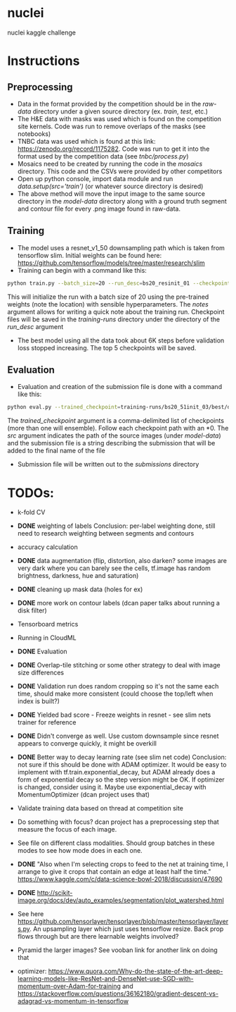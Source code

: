 # nuclei
nuclei kaggle challenge

# Instructions

## Preprocessing
 - Data in the format provided by the competition should be in the *raw-data* directory under a given source directory (ex. *train*, *test*, etc.)
 - The H&E data with masks was used which is found on the competition site kernels. Code was run to remove overlaps of the masks (see notebooks)
 - TNBC data was used which is found at this link: https://zenodo.org/record/1175282. Code was run to get it into the format used by the competition data (see *tnbc/process.py*)
 - Mosaics need to be created by running the code in the *mosaics* directory. This code and the CSVs were provided by other competitors
 - Open up python console, import data module and run *data.setup(src='train')* (or whatever source directory is desired)
 - The above method will move the input image to the same source directory in the *model-data* directory along with a ground truth segment and contour file for every .png image found in raw-data.

## Training
 - The model uses a resnet_v1_50 downsampling path which is taken from tensorflow slim. Initial weights can be found here: https://github.com/tensorflow/models/tree/master/research/slim
 - Training can begin with a command like this:

```bash
python train.py --batch_size=20 --run_desc=bs20_resinit_01 --checkpoint_file=training-runs/init/resnet_v1_50.ckpt --checkpoint_filter=resnet_v1_50 --notes=True
```

This will initialize the run with a batch size of 20 using the pre-trained weights (note the location) with sensible hyperparameters. The *notes* argument allows for writing a quick note about the training run. Checkpoint files will be saved in the *training-runs* directory under the directory of the *run_desc* argument

 - The best model using all the data took about 6K steps before validation loss stopped increasing. The top 5 checkpoints will be saved.
 
## Evaluation
 - Evaluation and creation of the submission file is done with a command like this:

```bash
python eval.py --trained_checkpoint=training-runs/bs20_51init_03/best/dcan_vloss-0.12811-s-0.865-c-0.720.ckpt-1300*0,training-runs/bs20_resinit_10c/best/dcan_vloss-0.17724-s-0.819-c-0.702.ckpt-5600*0 --src=test --submission_file=combined_03_10c
```

The *trained_checkpoint* argument is a comma-delimited list of checkpoints (more than one will ensemble). Follow each checkpoint path with an *0. The *src* argument indicates the path of the source images (under *model-data*) and the submission file is a string describing the submission that will be added to the final name of the file

 - Submission file will be written out to the *submissions* directory

# TODOs:

- k-fold CV

- **DONE** weighting of labels
  Conclusion: per-label weighting done, still need to research weighting between segments and contours

- accuracy calculation

- **DONE** data augmentation (flip, distortion, also darken? some images are very dark where you can barely see the cells, tf.image has random brightness, darkness, hue and saturation)

- **DONE** cleaning up mask data (holes for ex)

- **DONE** more work on contour labels (dcan paper talks about running a disk filter)

- Tensorboard metrics

- Running in CloudML

- **DONE** Evaluation

- **DONE** Overlap-tile stitching or some other strategy to deal with image size differences

- **DONE** Validation run does random cropping so it's not the same each time, should make more consistent (could choose the top/left when index is built?)

- **DONE** Yielded bad score - Freeze weights in resnet - see slim nets trainer for reference

- **DONE** Didn't converge as well. Use custom downsample since resnet appears to converge quickly, it might be overkill

- **DONE** Better way to decay learning rate (see slim net code) 
  Conclusion: not sure if this should be done with ADAM optimizer. It would be easy to implement with tf.train.exponential_decay, but ADAM already does a form of exponential decay so the step version might be OK. 
  If optimizer is changed, consider using it. Maybe use exponential_decay with MomentumOptimizer (dcan project uses that)

- Validate training data based on thread at competition site

- Do something with focus? dcan project has a preprocessing step that measure the focus of each image.

- See file on different class modalities. Should group batches in these modes to see how mode does in each one.

- **DONE** "Also when I'm selecting crops to feed to the net at training time, I arrange to give it crops that contain an 
edge at least half the time." https://www.kaggle.com/c/data-science-bowl-2018/discussion/47690

- **DONE** http://scikit-image.org/docs/dev/auto_examples/segmentation/plot_watershed.html

- See here https://github.com/tensorlayer/tensorlayer/blob/master/tensorlayer/layers.py. An upsampling layer which 
just uses tensorflow resize. Back prop flows through but are there learnable weights involved?

- Pyramid the larger images? See vooban link for another link on doing that

- optimizer: https://www.quora.com/Why-do-the-state-of-the-art-deep-learning-models-like-ResNet-and-DenseNet-use-SGD-with-momentum-over-Adam-for-training 
and https://stackoverflow.com/questions/36162180/gradient-descent-vs-adagrad-vs-momentum-in-tensorflow